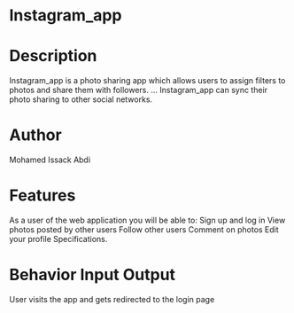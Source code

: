 # Instagram_app
# Description
Instagram_app is a photo sharing app which allows users to assign filters to photos and share them with followers. ... 
Instagram_app can sync their photo sharing to other social networks.

# Author
Mohamed Issack Abdi
# Features
As a user of the web application you will be able to:
Sign up and log in
View photos posted by other users
Follow other users
Comment on photos
Edit your profile
Specifications.

# Behavior	Input	Output
User visits the app and gets redirected to the login page